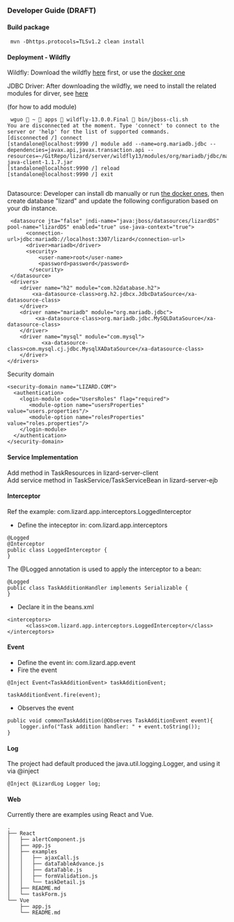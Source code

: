 ### Developer Guide (DRAFT)

#### Build package
````
 mvn -Dhttps.protocols=TLSv1.2 clean install
````

#### Deployment - Wildfly
Wildfly: Download the wildfly [here](http://wildfly.org/downloads/) first, or use the [docker one](https://github.com/sswguo/lizard/tree/master/server/wildfly13/docker)  

JDBC Driver: After downloading the wildfly, we need to install the related modules for dirver, see [here](https://github.com/sswguo/lizard/tree/master/server/wildfly13/modules)  

(for how to add module)
````
 wguo  ~  apps  wildfly-13.0.0.Final  bin/jboss-cli.sh 
You are disconnected at the moment. Type 'connect' to connect to the server or 'help' for the list of supported commands.
[disconnected /] connect
[standalone@localhost:9990 /] module add --name=org.mariadb.jdbc --dependencies=javax.api,javax.transaction.api --resources=~/GitRepo/lizard/server/wildfly13/modules/org/mariadb/jdbc/main/mariadb-java-client-1.1.7.jar
[standalone@localhost:9990 /] reload
[standalone@localhost:9990 /] exit
 
````

Datasource: Developer can install db manually or run [the docker ones](https://github.com/sswguo/lizard/tree/master/db),
then create database "lizard" and update the following configuration based on your db instance. 
````
 <datasource jta="false" jndi-name="java:jboss/datasources/lizardDS" pool-name="lizardDS" enabled="true" use-java-context="true">
      <connection-url>jdbc:mariadb://localhost:3307/lizard</connection-url>
      <driver>mariadb</driver>
      <security>
          <user-name>root</user-name>
          <password>password</password>
       </security>
 </datasource>
 <drivers>
    <driver name="h2" module="com.h2database.h2">
        <xa-datasource-class>org.h2.jdbcx.JdbcDataSource</xa-datasource-class>
    </driver>
    <driver name="mariadb" module="org.mariadb.jdbc">
         <xa-datasource-class>org.mariadb.jdbc.MySQLDataSource</xa-datasource-class>
    </driver>
    <driver name="mysql" module="com.mysql">
           <xa-datasource-class>com.mysql.cj.jdbc.MysqlXADataSource</xa-datasource-class>
    </driver>
</drivers>

````
Security domain
````
<security-domain name="LIZARD.COM">
  <authentication>
    <login-module code="UsersRoles" flag="required">
       <module-option name="usersProperties" value="users.properties"/>
       <module-option name="rolesProperties" value="roles.properties"/>
    </login-module>
  </authentication>
</security-domain>

````

#### Service Implementation 
Add method in TaskResources in lizard-server-client  
Add service method in TaskService/TaskServiceBean in lizard-server-ejb

#### Interceptor
Ref the example: com.lizard.app.interceptors.LoggedInterceptor
- Define the inteceptor in: com.lizard.app.interceptors
````
@Logged
@Interceptor
public class LoggedInterceptor {
}
````
The @Logged annotation is used to apply the interceptor to a bean:
````
@Logged
public class TaskAdditionHandler implements Serializable {
}
````
- Declare it in the beans.xml 
````
<interceptors>
	  <class>com.lizard.app.interceptors.LoggedInterceptor</class>
</interceptors>
````


#### Event
- Define the event in: com.lizard.app.event
- Fire the event
````
@Inject Event<TaskAdditionEvent> taskAdditionEvent;

taskAdditionEvent.fire(event);
````
- Observes the event
````
public void commonTaskAddition(@Observes TaskAdditionEvent event){
	logger.info("Task addition handler: " + event.toString());
}
````

#### Log
The project had default produced the java.util.logging.Logger, and using it via @inject 
````
@Inject @LizardLog Logger log;
````

#### Web
Currently there are examples using React and Vue.
````
.
├── React
│   ├── alertComponent.js
│   ├── app.js
│   ├── examples
│   │   ├── ajaxCall.js
│   │   ├── dataTableAdvance.js
│   │   ├── dataTable.js
│   │   ├── formValidation.js
│   │   └── taskDetail.js
│   ├── README.md
│   └── taskForm.js
└── Vue
    ├── app.js
    └── README.md

````



